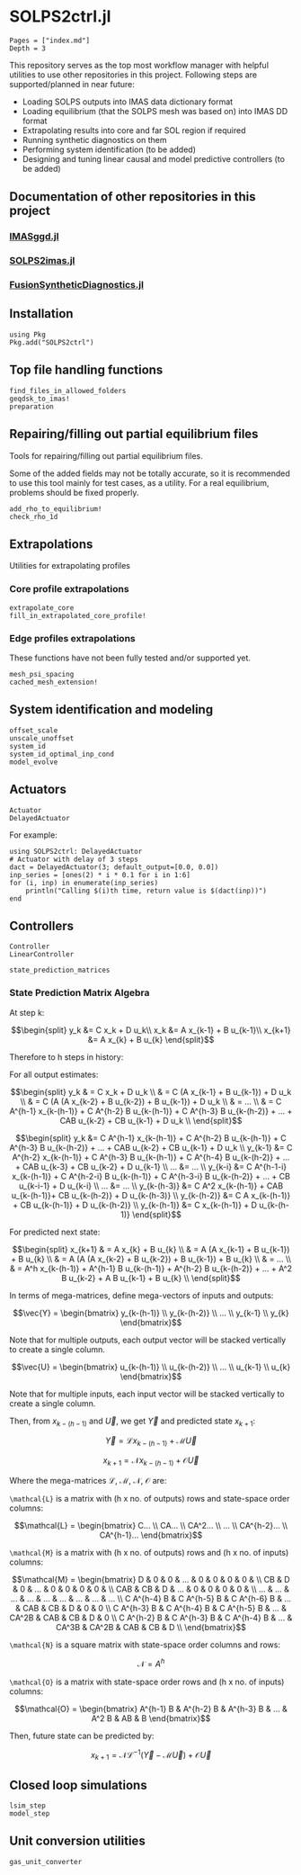 
# SOLPS2ctrl.jl 

```@contents
Pages = ["index.md"]
Depth = 3
```

This repository serves as the top most workflow manager with helpful utilities to use other repositories in this project. Following steps are supported/planned in near future:

* Loading SOLPS outputs into IMAS data dictionary format
* Loading equilibrium (that the SOLPS mesh was based on) into IMAS DD format
* Extrapolating results into core and far SOL region if required
* Running synthetic diagnostics on them
* Performing system identification (to be added)
* Designing and tuning linear causal and model predictive controllers (to be added)

## Documentation of other repositories in this project

### [IMASggd.jl](https://projecttorreypines.github.io/IMASggd.jl/stable)

### [SOLPS2imas.jl](https://projecttorreypines.github.io/SOLPS2imas.jl/stable)

### [FusionSyntheticDiagnostics.jl](https://projecttorreypines.github.io/FusionSyntheticDiagnostics.jl/stable)

## Installation

```
using Pkg
Pkg.add("SOLPS2ctrl")
```

## Top file handling functions

```@docs
find_files_in_allowed_folders
geqdsk_to_imas!
preparation
```

## Repairing/filling out partial equilibrium files

Tools for repairing/filling out partial equilibrium files.

Some of the added fields may not be totally accurate, so it is recommended to
use this tool mainly for test cases, as a utility. For a real equilibrium,
problems should be fixed properly.

```@docs
add_rho_to_equilibrium!
check_rho_1d
```

## Extrapolations

Utilities for extrapolating profiles

### Core profile extrapolations

```@docs
extrapolate_core
fill_in_extrapolated_core_profile!
```

### Edge profiles extrapolations

These functions have not been fully tested and/or supported yet.

```@docs
mesh_psi_spacing
cached_mesh_extension!
```

## System identification and modeling

```@docs
offset_scale
unscale_unoffset
system_id
system_id_optimal_inp_cond
model_evolve
```

## Actuators

```@docs
Actuator
DelayedActuator
```
For example:
```@example
using SOLPS2ctrl: DelayedActuator
# Actuator with delay of 3 steps
dact = DelayedActuator(3; default_output=[0.0, 0.0])
inp_series = [ones(2) * i * 0.1 for i in 1:6]
for (i, inp) in enumerate(inp_series)
    println("Calling $(i)th time, return value is $(dact(inp))")
end
```

## Controllers

```@docs
Controller
LinearController
```

```@docs
state_prediction_matrices
```

### State Prediction Matrix Algebra

At step k:

```math
\begin{split}
y_k &= C x_k + D u_k\\
x_k &= A x_{k-1} + B u_{k-1}\\
x_{k+1} &= A x_{k} + B u_{k}
\end{split}
```

Therefore to h steps in history:

For all output estimates:

```math
\begin{split}
y_k & = C x_k + D u_k \\
    & = C (A x_{k-1} + B u_{k-1}) + D u_k \\
    & = C (A (A x_{k-2} + B u_{k-2}) + B u_{k-1}) + D u_k \\
    & = ... \\
    & = C A^{h-1} x_{k-(h-1)} + C A^{h-2} B u_{k-(h-1)} + C A^{h-3} B u_{k-(h-2)} + ... + CAB u_{k-2} + CB u_{k-1} + D u_k \\
\end{split}
```

```math
\begin{split}
y_k         &= C A^{h-1} x_{k-(h-1)} + C A^{h-2} B u_{k-(h-1)} + C A^{h-3} B u_{k-(h-2)} + ... + CAB u_{k-2} + CB u_{k-1} + D u_k \\
y_{k-1}     &= C A^{h-2} x_{k-(h-1)} + C A^{h-3} B u_{k-(h-1)} + C A^{h-4} B u_{k-(h-2)} + ... + CAB u_{k-3} + CB u_{k-2} + D u_{k-1} \\

...         &= ... \\
y_{k-i}     &= C A^{h-1-i} x_{k-(h-1)} + C A^{h-2-i} B u_{k-(h-1)} + C A^{h-3-i} B u_{k-(h-2)} + ... + CB u_{k-i-1} + D u_{k-i} \\
...         &= ... \\
y_{k-(h-3)} &= C A^2 x_{k-(h-1)} + CAB u_{k-(h-1)}+ CB u_{k-(h-2)} + D u_{k-(h-3)} \\
y_{k-(h-2)} &= C A x_{k-(h-1)} + CB u_{k-(h-1)} + D u_{k-(h-2)} \\
y_{k-(h-1)} &= C x_{k-(h-1)} + D u_{k-(h-1)}
\end{split}
```

For predicted next state:

```math
\begin{split}
x_{k+1} & = A x_{k} + B u_{k} \\
        & = A (A x_{k-1} + B u_{k-1}) + B u_{k} \\
        & = A (A (A x_{k-2} + B u_{k-2})  + B u_{k-1}) + B u_{k} \\
        & = ... \\
        & = A^h x_{k-(h-1)} + A^{h-1} B u_{k-(h-1)} + A^{h-2} B u_{k-(h-2)} + ... + A^2 B u_{k-2} + A B u_{k-1} + B u_{k} \\
\end{split}
```

In terms of mega-matrices, define mega-vectors of inputs and outputs:

```math
\vec{Y}  = \begin{bmatrix}
                y_{k-(h-1)} \\
                y_{k-(h-2)} \\
                ... \\
                y_{k-1} \\
                y_{k}
              \end{bmatrix}
```

Note that for multiple outputs, each output vector will be stacked vertically to create a single column.

```math
\vec{U}  = \begin{bmatrix}
                u_{k-(h-1)} \\
                u_{k-(h-2)} \\
                ... \\
                u_{k-1} \\
                u_{k}
              \end{bmatrix}
```

Note that for multiple inputs, each input vector will be stacked vertically to create a single column.

Then, from $x_{k-(h-1)}$ and $\vec{U}$, we get $\vec{Y}$ and predicted state $x_{k+1}$:
```math
\vec{Y} = \mathcal{L} x_{k-(h-1)} + \mathcal{M} \vec{U}
```
```math
x_{k+1} = \mathcal{N} x_{k-(h-1)} + \mathcal{O} \vec{U}
```

Where the mega-matrices $\mathcal{L}$, $\mathcal{M}$, $\mathcal{N}$, $\mathcal{O}$ are:

``\mathcal{L}`` is a matrix with (h x no. of outputs) rows and state-space order columns:

```math
\mathcal{L} = \begin{bmatrix}
                  C... \\
                  CA... \\
                  CA^2... \\
                  ... \\
                  CA^{h-2}... \\
                  CA^{h-1}...
               \end{bmatrix}
```

``\mathcal{M}`` is a matrix with (h x no. of outputs) rows and (h x no. of inputs) columns:

```math
\mathcal{M} = \begin{bmatrix}
                  D           & 0           & 0           & ... & 0     & 0     & 0   & 0   &     \\
                  CB          & D           & 0           & ... & 0     & 0     & 0   & 0   &     \\
                  CAB         & CB          & D           & ... & 0     & 0     & 0   & 0   &     \\
                  ...         & ...         & ...         & ... & ...   & ...   & ... & ... & ... \\
                  C A^{h-4} B & C A^{h-5} B & C A^{h-6} B & ... & CAB   & CB    & D   & 0   & 0   \\
                  C A^{h-3} B & C A^{h-4} B & C A^{h-5} B & ... & CA^2B & CAB   & CB  & D   & 0   \\
                  C A^{h-2} B & C A^{h-3} B & C A^{h-4} B & ... & CA^3B & CA^2B & CAB & CB  & D   \\
                 \end{bmatrix}
```

``\mathcal{N}`` is a square matrix with state-space order columns and rows:

```math
\mathcal{N} = A^{h}
```

``\mathcal{O}`` is a matrix with state-space order rows and (h x no. of inputs) columns:

```math
\mathcal{O} = \begin{bmatrix} A^{h-1} B & A^{h-2} B & A^{h-3} B & ... & A^2 B & AB & B \end{bmatrix}
```

Then, future state can be predicted by:

```math
x_{k+1} = \mathcal{N} \mathcal{L}^{-1} (\vec{Y} - \mathcal{M} \vec{U}) + \mathcal{O} \vec{U}
```

## Closed loop simulations

```@docs
lsim_step
model_step
```

## Unit conversion utilities

```@docs
gas_unit_converter
```